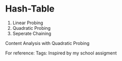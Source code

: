 # Hash-Table
1. Linear Probing
2. Quadratic Probing
3. Seperate Chaining

Content Analysis with Quadratic Probing

For reference: Tags: Inspired by my school assigment
